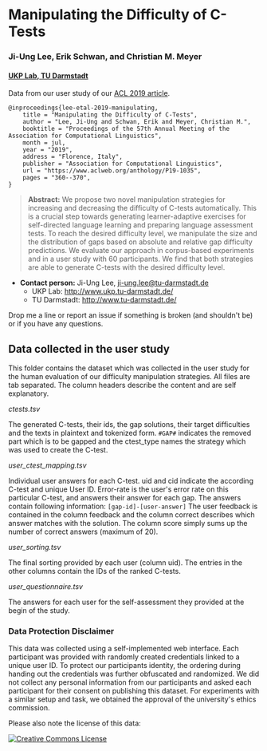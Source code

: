 # Manipulating the Difficulty of C-Tests
### Ji-Ung Lee, Erik Schwan, and Christian M. Meyer
#### [UKP Lab, TU Darmstadt](https://www.informatik.tu-darmstadt.de/ukp/ukp_home/index.en.jsp)

Data from our user study of our [ACL 2019 article](https://www.aclweb.org/anthology/P19-1035/). 

```
@inproceedings{lee-etal-2019-manipulating,
    title = "Manipulating the Difficulty of C-Tests",
    author = "Lee, Ji-Ung and Schwan, Erik and Meyer, Christian M.",
    booktitle = "Proceedings of the 57th Annual Meeting of the Association for Computational Linguistics",
    month = jul,
    year = "2019",
    address = "Florence, Italy",
    publisher = "Association for Computational Linguistics",
    url = "https://www.aclweb.org/anthology/P19-1035",
    pages = "360--370",
}
```

> **Abstract:** We propose two novel manipulation strategies for increasing and decreasing the difficulty of C-tests automatically. This is a crucial step towards generating learner-adaptive exercises for self-directed language learning and preparing language assessment tests. To reach the desired difficulty level, we manipulate the size and the distribution of gaps based on absolute and relative gap difficulty predictions. We evaluate our approach in corpus-based experiments and in a user study with 60 participants. We find that both strategies are able to generate C-tests with the desired difficulty level.

* **Contact person:** Ji-Ung Lee, ji-ung.lee@tu-darmstadt.de
    * UKP Lab: http://www.ukp.tu-darmstadt.de/
    * TU Darmstadt: http://www.tu-darmstadt.de/

Drop me a line or report an issue if something is broken (and shouldn't be) or if you have any questions.

## Data collected in the user study

This folder contains the dataset which was collected in the user study for the human evaluation of our difficulty manipulation strategies.
All files are tab separated. The column headers describe the content and are self explanatory.

_ctests.tsv_

The generated C-tests, their ids, the gap solutions, their target difficulties and the texts in plaintext and tokenized form.
`#GAP#` indicates the removed part which is to be gapped and the ctest_type names the strategy which was used to create the C-test.

_user_ctest_mapping.tsv_

Individual user answers for each C-test. uid and cid indicate the according C-test and unique User ID.
Error-rate is the user's error rate on this particular C-test, and answers their answer for each gap.
The answers contain following information: `[gap-id]-[user-answer]`
The user feedback is contained in the column feedback and the column correct describes which answer matches with the solution.
The column score simply sums up the number of correct answers (maximum of 20).

_user_sorting.tsv_

The final sorting provided by each user (column uid). The entries in the other columns contain the IDs of the ranked C-tests.

_user_questionnaire.tsv_

The answers for each user for the self-assessment they provided at the begin of the study.


### Data Protection Disclaimer

This data was collected using a self-implemented web interface. Each participant was provided with randomly created credentials linked to a unique user ID. To protect our participants identity, the ordering during handing out the credentials was further obfuscated and randomized. We did not collect any personal information from our participants and asked each participant for their consent on publishing this dataset. For experiments with a similar setup and task, we obtained the approval of the university's ethics commission.

Please also note the license of this data:

<a rel="license" href="http://creativecommons.org/licenses/by/4.0/"><img alt="Creative Commons License" style="border-width:0" src="https://i.creativecommons.org/l/by/4.0/88x31.png" /></a>

